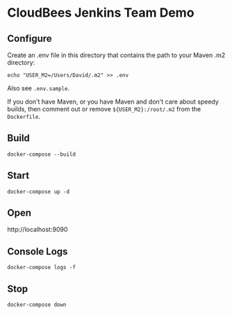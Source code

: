# CloudBees Jenkins Team Demo

## Configure
Create an .env file in this directory that contains the path to your Maven .m2 directory:

    echo "USER_M2=/Users/David/.m2" >> .env

Also see ``.env.sample``.

If you don't have Maven, or you have Maven and don't care about speedy builds, then comment out or remove ``${USER_M2}:/root/.m2`` from the ``Dockerfile``.

## Build
    docker-compose --build

## Start
    docker-compose up -d

## Open
http://localhost:9090

## Console Logs
    docker-compose logs -f

## Stop
    docker-compose down
